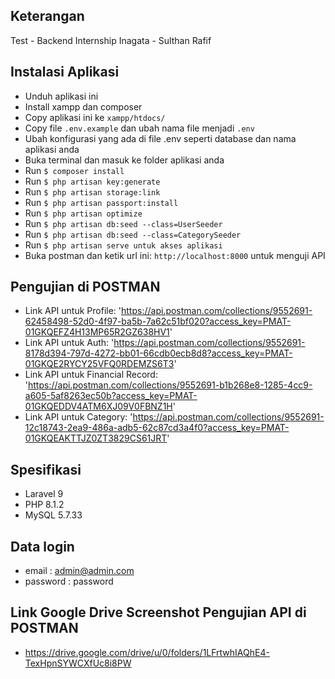 ## Keterangan

Test - Backend Internship Inagata - Sulthan Rafif

## Instalasi Aplikasi

-   Unduh aplikasi ini
-   Install xampp dan composer
-   Copy aplikasi ini ke `xampp/htdocs/`
-   Copy file `.env.example` dan ubah nama file menjadi `.env`
-   Ubah konfigurasi yang ada di file .env seperti database dan nama aplikasi anda
-   Buka terminal dan masuk ke folder aplikasi anda
-   Run `$ composer install`
-   Run `$ php artisan key:generate`
-   Run `$ php artisan storage:link`
-   Run `$ php artisan passport:install`
-   Run `$ php artisan optimize`
-   Run `$ php artisan db:seed --class=UserSeeder`
-   Run `$ php artisan db:seed --class=CategorySeeder`
-   Run `$ php artisan serve untuk akses aplikasi`
-   Buka postman dan ketik url ini: `http://localhost:8000` untuk menguji API

## Pengujian di POSTMAN

-   Link API untuk Profile: 'https://api.postman.com/collections/9552691-62458498-52d0-4f97-ba5b-7a62c51bf020?access_key=PMAT-01GKQEFZ4H13MP65R2GZ638HV1'
-   Link API untuk Auth: 'https://api.postman.com/collections/9552691-8178d394-797d-4272-bb01-66cdb0ecb8d8?access_key=PMAT-01GKQE2RYCY25VFQ0RDEMZS6T3'
-   Link API untuk Financial Record: 'https://api.postman.com/collections/9552691-b1b268e8-1285-4cc9-a605-5af8263ec50b?access_key=PMAT-01GKQEDDV4ATM6XJ09V0FBNZ1H'
-   Link API untuk Category: 'https://api.postman.com/collections/9552691-12c18743-2ea9-486a-adb5-62c87cd3a4f0?access_key=PMAT-01GKQEAKTTJZ0ZT3829CS61JRT'

## Spesifikasi

-   Laravel 9
-   PHP 8.1.2
-   MySQL 5.7.33

## Data login

-   email : admin@admin.com
-   password : password

## Link Google Drive Screenshot Pengujian API di POSTMAN

-   https://drive.google.com/drive/u/0/folders/1LFrtwhIAQhE4-TexHpnSYWCXfUc8i8PW
